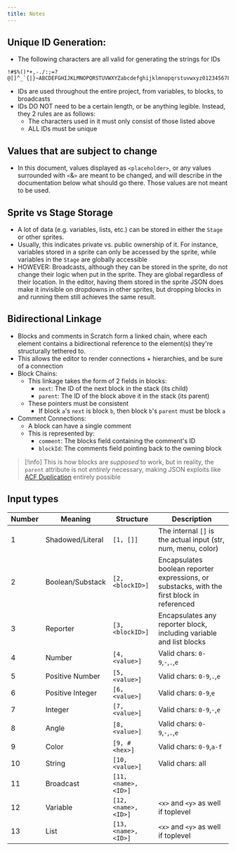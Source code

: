 ```yaml
---
title: Notes
---
```


## Unique ID Generation: 

- The following characters are all valid for generating the strings for IDs
```
!#$%()*+,-./:;=?@[]^_`{|}~ABCDEFGHIJKLMNOPQRSTUVWXYZabcdefghijklmnopqrstuvwxyz0123456789
```
- IDs are used throughout the entire project, from variables, to blocks, to broadcasts
- IDs DO NOT need to be a certain length, or be anything legible. Instead, they 2 rules are as follows:
	- The characters used in it must only consist of those listed above
	- ALL IDs must be unique

## Values that are subject to change

- In this document, values displayed as `<placeholder>`, or any values surrounded with `<`&`>` are meant to be changed, and will describe in the documentation below what should go there. Those values are not meant to be used.

## Sprite vs Stage Storage

- A lot of data (e.g. variables, lists, etc.) can be stored in either the `Stage` or other sprites.
- Usually, this indicates private vs. public ownership of it. For instance, variables stored in a sprite can only be accessed by the sprite, while variables in the `Stage` are globally accessible
- HOWEVER: Broadcasts, although they can be stored in the sprite, do not change their logic when put in the sprite. They are global regardless of their location. In the editor, having them stored in the sprite JSON does make it invisible on dropdowns in other sprites, but dropping blocks in and running them still achieves the same result.

## Bidirectional Linkage

- Blocks and comments in Scratch form a linked chain, where each element contains a bidirectional reference to the element(s) they're structurally tethered to.
- This allows the editor to render connections + hierarchies, and be sure of a connection
- Block Chains:
	- This linkage takes the form of 2 fields in blocks:
		- `next`: The ID of the next block in the stack (its child)
		- `parent`: The ID of the block above it in the stack (its parent)
	- These pointers must be consistent
		- If block `a`'s `next` is block `b`, then block `b`'s `parent` must be block `a`
- Comment Connections:
	- A block can have a single comment
	- This is represented by:
		- `comment`: The blocks field containing the comment's ID
		- `blockId`: The comments field pointing back to the owning block

> [!info]
> This is how blocks are *supposed* to work, but in reality, the `parent` attribute is not *entirely* necessary, making JSON exploits like [ACF Duplication](/docs/JSON-Hacking/Arbitrary_Control_Flow_(Single_Block_Duplication)) entirely possible

## Input types
 
| Number | Meaning          | Structure            | Description                                                                                 |
| ------ | ---------------- | -------------------- | ------------------------------------------------------------------------------------------- |
| 1      | Shadowed/Literal | `[1, []]`            | The internal `[]` is the actual input (str, num, menu, color)                               |
| 2      | Boolean/Substack | `[2, <blockID>]`     | Encapsulates boolean reporter expressions, or substacks, with the first block in referenced |
| 3      | Reporter         | `[3, <blockID>]`     | Encapsulates any reporter block, including variable and list blocks                         |
| 4      | Number           | `[4, <value>]`       | Valid chars: `0-9`,`-`,`.`,`e`                                                              |
| 5      | Positive Number  | `[5, <value>]`       | Valid chars: `0-9`,`.`,`e`                                                                  |
| 6      | Positive Integer | `[6, <value>]`       | Valid chars: `0-9`,`e`                                                                      |
| 7      | Integer          | `[7, <value>]`       | Valid chars: `0-9`,`-`,`e`                                                                  |
| 8      | Angle            | `[8, <value>]`       | Valid chars: `0-9`,`-`,`.`,`e`                                                              |
| 9      | Color            | `[9, #<hex>]`        | Valid chars: `0-9`,`a-f`                                                                    |
| 10     | String           | `[10, <value>]`      | Valid chars: all                                                                            |
| 11     | Broadcast        | `[11, <name>, <ID>]` |                                                                                             |
| 12     | Variable         | `[12, <name>, <ID>]` | `<x>` and `<y>` as well if toplevel                                                         |
| 13     | List             | `[13, <name>, <ID>]` | `<x>` and `<y>` as well if toplevel                                                         |
